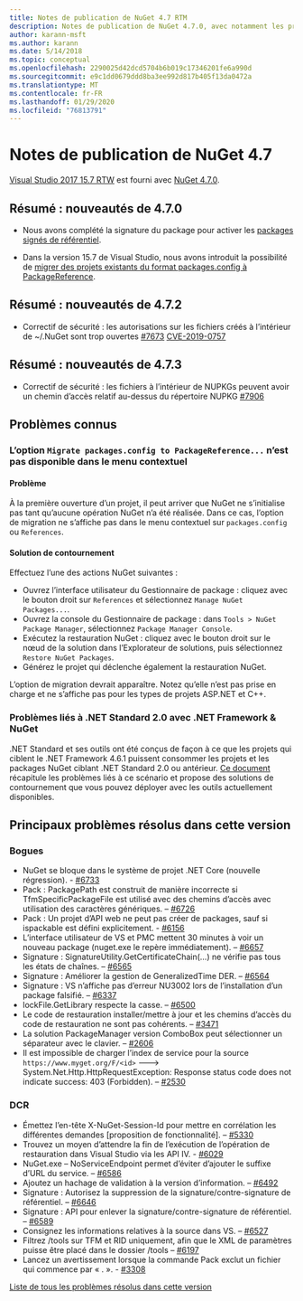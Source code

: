 ```yaml
---
title: Notes de publication de NuGet 4.7 RTM
description: Notes de publication de NuGet 4.7.0, avec notamment les problèmes connus, les résolutions de bogues, les fonctionnalités ajoutées et les DCR.
author: karann-msft
ms.author: karann
ms.date: 5/14/2018
ms.topic: conceptual
ms.openlocfilehash: 2290025d42dcd5704b6b019c17346201fe6a990d
ms.sourcegitcommit: e9c1dd0679ddd8ba3ee992d817b405f13da0472a
ms.translationtype: MT
ms.contentlocale: fr-FR
ms.lasthandoff: 01/29/2020
ms.locfileid: "76813791"
---
```

# <a name="nuget-47-release-notes"></a>Notes de publication de NuGet 4.7

[Visual Studio 2017 15.7 RTW](https://www.visualstudio.com/news/releasenotes/vs2017-relnotes) est fourni avec [NuGet 4.7.0](https://dist.nuget.org/win-x86-commandline/v4.7.0/nuget.exe).

## <a name="summary-whats-new-in-470"></a>Résumé : nouveautés de 4.7.0

* Nous avons complété la signature du package pour activer les [packages signés de référentiel](https://github.com/NuGet/Home/wiki/Repository-Signatures).

* Dans la version 15.7 de Visual Studio, nous avons introduit la possibilité de [migrer des projets existants du format packages.config à PackageReference](../consume-packages/migrate-packages-config-to-package-reference.md).

## <a name="summary-whats-new-in-472"></a>Résumé : nouveautés de 4.7.2

* Correctif de sécurité : les autorisations sur les fichiers créés à l’intérieur de ~/.NuGet sont trop ouvertes [#7673](https://github.com/NuGet/Home/issues/7673) [CVE-2019-0757](https://portal.msrc.microsoft.com/en-us/security-guidance/advisory/CVE-2019-0757)

## <a name="summary-whats-new-in-473"></a>Résumé : nouveautés de 4.7.3

* Correctif de sécurité : les fichiers à l’intérieur de NUPKGs peuvent avoir un chemin d’accès relatif au-dessus du répertoire NUPKG [#7906](https://github.com/NuGet/Home/issues/7906)

## <a name="known-issues"></a>Problèmes connus

### <a name="the-migrate-packagesconfig-to-packagereference-option-is-not-available-in-the-right-click-context-menu"></a>L’option `Migrate packages.config to PackageReference...` n’est pas disponible dans le menu contextuel

#### <a name="issue"></a>Problème

À la première ouverture d’un projet, il peut arriver que NuGet ne s’initialise pas tant qu’aucune opération NuGet n’a été réalisée. Dans ce cas, l’option de migration ne s’affiche pas dans le menu contextuel sur `packages.config` ou `References`.

#### <a name="workaround"></a>Solution de contournement

Effectuez l’une des actions NuGet suivantes :
* Ouvrez l’interface utilisateur du Gestionnaire de package : cliquez avec le bouton droit sur `References` et sélectionnez `Manage NuGet Packages...`.
* Ouvrez la console du Gestionnaire de package : dans `Tools > NuGet Package Manager`, sélectionnez `Package Manager Console`.
* Exécutez la restauration NuGet : cliquez avec le bouton droit sur le nœud de la solution dans l’Explorateur de solutions, puis sélectionnez `Restore NuGet Packages`.
* Générez le projet qui déclenche également la restauration NuGet.

L’option de migration devrait apparaître. Notez qu’elle n’est pas prise en charge et ne s’affiche pas pour les types de projets ASP.NET et C++.

### <a name="issues-with-net-standard-20-with-net-framework--nuget"></a>Problèmes liés à .NET Standard 2.0 avec .NET Framework & NuGet

.NET Standard et ses outils ont été conçus de façon à ce que les projets qui ciblent le .NET Framework 4.6.1 puissent consommer les projets et les packages NuGet ciblant .NET Standard 2.0 ou antérieur. [Ce document](https://github.com/dotnet/standard/issues/481) récapitule les problèmes liés à ce scénario et propose des solutions de contournement que vous pouvez déployer avec les outils actuellement disponibles.

## <a name="top-issues-fixed-in-this-release"></a>Principaux problèmes résolus dans cette version

### <a name="bugs"></a>Bogues

* NuGet se bloque dans le système de projet .NET Core (nouvelle régression). - [#6733](https://github.com/NuGet/Home/issues/6733)
* Pack : PackagePath est construit de manière incorrecte si TfmSpecificPackageFile est utilisé avec des chemins d’accès avec utilisation des caractères génériques. – [#6726](https://github.com/NuGet/Home/issues/6726)
* Pack : Un projet d’API web ne peut pas créer de packages, sauf si ispackable est défini explicitement. - [#6156](https://github.com/NuGet/Home/issues/6156)
* L’interface utilisateur de VS et PMC mettent 30 minutes à voir un nouveau package (nuget.exe le repère immédiatement). – [#6657](https://github.com/NuGet/Home/issues/6657)
* Signature : SignatureUtility.GetCertificateChain(...) ne vérifie pas tous les états de chaînes. – [#6565](https://github.com/NuGet/Home/issues/6565)
* Signature : Améliorer la gestion de GeneralizedTime DER. – [#6564](https://github.com/NuGet/Home/issues/6564)
* Signature : VS n’affiche pas d’erreur NU3002 lors de l’installation d’un package falsifié. – [#6337](https://github.com/NuGet/Home/issues/6337)
* lockFile.GetLibrary respecte la casse. – [#6500](https://github.com/NuGet/Home/issues/6500)
* Le code de restauration installer/mettre à jour et les chemins d’accès du code de restauration ne sont pas cohérents. – [#3471](https://github.com/NuGet/Home/issues/3471)
* La solution PackageManager version ComboBox peut sélectionner un séparateur avec le clavier. – [#2606](https://github.com/NuGet/Home/issues/2606)
* Il est impossible de charger l’index de service pour la source `https://www.myget.org/F/<id>` ---> System.Net.Http.HttpRequestException: Response status code does not indicate success: 403 (Forbidden). – [#2530](https://github.com/NuGet/Home/issues/2530)

### <a name="dcrs"></a>DCR

* Émettez l’en-tête X-NuGet-Session-Id pour mettre en corrélation les différentes demandes [proposition de fonctionnalité]. – [#5330](https://github.com/NuGet/Home/issues/5330)
* Trouvez un moyen d’attendre la fin de l’exécution de l’opération de restauration dans Visual Studio via les API IV. - [#6029](https://github.com/NuGet/Home/issues/6029)
* NuGet.exe – NoServiceEndpoint permet d’éviter d’ajouter le suffixe d’URL du service. – [#6586](https://github.com/NuGet/Home/issues/6586)
* Ajoutez un hachage de validation à la version d’information. – [#6492](https://github.com/NuGet/Home/issues/6492)
* Signature : Autorisez la suppression de la signature/contre-signature de référentiel. – [#6646](https://github.com/NuGet/Home/issues/6646)
* Signature : API pour enlever la signature/contre-signature de référentiel. – [#6589](https://github.com/NuGet/Home/issues/6589)
* Consignez les informations relatives à la source dans VS. – [#6527](https://github.com/NuGet/Home/issues/6527)
* Filtrez /tools sur TFM et RID uniquement, afin que le XML de paramètres puisse être placé dans le dossier /tools – [#6197](https://github.com/NuGet/Home/issues/6197)
* Lancez un avertissement lorsque la commande Pack exclut un fichier qui commence par « . ».  - [#3308](https://github.com/NuGet/Home/issues/3308)

[Liste de tous les problèmes résolus dans cette version](https://github.com/NuGet/Home/issues?q=is%3Aissue+is%3Aclosed+milestone%3A%224.7")
